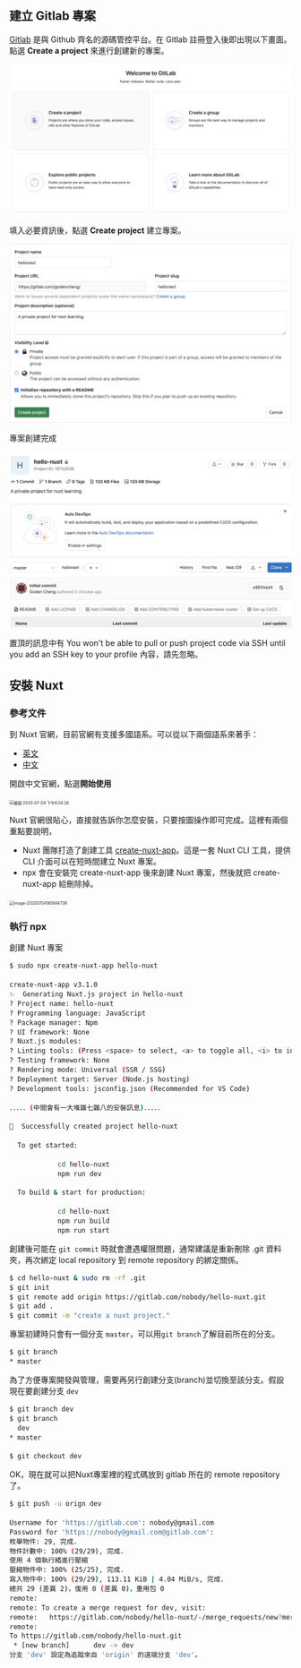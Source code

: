## 建立 Gitlab 專案

[Gitlab](https://gitlab.com/) 是與 Github 齊名的源碼管控平台。在 Gitlab 註冊登入後即出現以下畫面。點選 **Create a project** 來進行創建新的專案。

<img src="../captures/image-20200704021215095.png" alt="image-20200704021215095" style="zoom: 50%;" />

填入必要資訊後，點選 **Create project** 建立專案。

<img src="../captures/image-20200704032427675.png" alt="image-20200704032427675" style="zoom: 67%;" />

專案創建完成

![image-20200704034022432](../captures/image-20200704034022432.png)

置頂的訊息中有 You won't be able to pull or push project code via SSH until you add an SSH key to your profile 內容，請先忽略。

## 安裝 Nuxt

### 參考文件

到 Nuxt 官網，目前官網有支援多國語系。可以從以下兩個語系來著手：

- [英文](https://nuxtjs.org/)
- [中文](https://zh.nuxtjs.org/)

開啟中文官網，點選**開始使用**

<img src="/Users/goden/Dev/GitHub/learning/captures/截圖 2020-07-04 下午6.04.28.png" alt="截圖 2020-07-04 下午6.04.28" style="zoom:50%;" />

Nuxt 官網很貼心，直接就告訴你怎麼安裝，只要按圖操作即可完成。這裡有兩個重點要說明，

* Nuxt 團隊打造了創建工具 [create-nuxt-app](https://github.com/nuxt/create-nuxt-app)。這是一套 Nuxt CLI 工具，提供 CLI 介面可以在短時間建立 Nuxt 專案。
* npx 會在安裝完 create-nuxt-app 後來創建 Nuxt 專案，然後就把 create-nuxt-app 給刪除掉。

<img src="/Users/goden/Dev/GitHub/learning/captures/image-20200704180844739-3857352.png" alt="image-20200704180844739" style="zoom:50%;" />

### 執行 npx

創建 Nuxt 專案

```bash
$ sudo npx create-nuxt-app hello-nuxt

create-nuxt-app v3.1.0
✨  Generating Nuxt.js project in hello-nuxt
? Project name: hello-nuxt
? Programming language: JavaScript
? Package manager: Npm
? UI framework: None
? Nuxt.js modules: 
? Linting tools: (Press <space> to select, <a> to toggle all, <i> to invert selection)
? Testing framework: None
? Rendering mode: Universal (SSR / SSG)
? Deployment target: Server (Node.js hosting)
? Development tools: jsconfig.json (Recommended for VS Code)

．．．．．(中間會有一大堆雜七雜八的安裝訊息)．．．．．

🎉  Successfully created project hello-nuxt

  To get started:

			cd hello-nuxt
			npm run dev

  To build & start for production:

			cd hello-nuxt
			npm run build
			npm run start
```

創建後可能在 `git commit` 時就會遭遇權限問題，通常建議是重新刪除 .git 資料夾，再次綁定 local repository 到 remote repository 的綁定關係。

```bash
$ cd hello-nuxt & sudo rm -rf .git
$ git init
$ git remote add origin https://gitlab.com/nobody/hello-nuxt.git
$ git add .
$ git commit -m "create a nuxt project."
```

專案初建時只會有一個分支 `master`，可以用`git branch`了解目前所在的分支。

```bash
$ git branch
* master
```

為了方便專案開發與管理，需要再另行創建分支(branch)並切換至該分支。假設現在要創建分支 `dev`

```bash
$ git branch dev
$ git branch
  dev 
* master

$ git checkout dev
```

OK，現在就可以把Nuxt專案裡的程式碼放到 gitlab 所在的 remote repository了。

```bash
$ git push -u orign dev

Username for 'https://gitlab.com': nobody@gmail.com
Password for 'https://nobody@gmail.com@gitlab.com': 
枚舉物件: 29, 完成.
物件計數中: 100% (29/29), 完成.
使用 4 個執行緒進行壓縮
壓縮物件中: 100% (25/25), 完成.
寫入物件中: 100% (29/29), 113.11 KiB | 4.04 MiB/s, 完成.
總共 29 (差異 2)，復用 0 (差異 0)，重用包 0
remote: 
remote: To create a merge request for dev, visit:
remote:   https://gitlab.com/nobody/hello-nuxt/-/merge_requests/new?merge_request%5Bsource_branch%5D=dev
remote: 
To https://gitlab.com/nobody/hello-nuxt.git
 * [new branch]      dev -> dev
分支 'dev' 設定為追蹤來自 'origin' 的遠端分支 'dev'。
```

